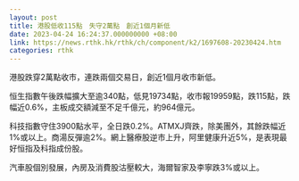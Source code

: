 ```yaml
---
layout: post
title: 港股低收115點　失守2萬點　創近1個月新低
date: 2023-04-24 16:24:37.000000000 +08:00
link: https://news.rthk.hk/rthk/ch/component/k2/1697608-20230424.htm
categories: rthk
---
```


港股跌穿2萬點收市，連跌兩個交易日，創近1個月收市新低。

恒生指數午後跌幅擴大至逾340點，低見19734點，收市報19959點，跌115點，跌幅近0.6%，主板成交額減至不足千億元，約964億元。

科技指數守住3900點水平，全日跌0.2%。ATMXJ齊跌，除美團外，其餘跌幅近1%或以上。商湯反彈逾2%。網上醫療股逆市上升，阿里健康升近5%，是表現最好恒指及科指成份股。

汽車股個別發展，內房及消費股沽壓較大，海爾智家及李寧跌3%或以上。

